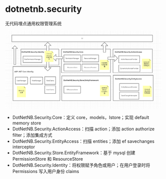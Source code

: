 # dotnetnb.security
无代码埋点通用权限管理系统

![](https://github.com/MingsonZheng/dotnetnb.security/blob/main/image/%E5%B1%82%E7%BA%A7%E5%88%86%E8%A7%A3.jpg)

- DotNetNB.Security.Core：定义 core，models，Istore；实现 default memory store
- DotNetNB.Security.ActionAccess：扫描 action；添加 action authorize filter；添加集成方式
- DotNetNB.Security.EntityAccess：扫描 entities；添加 ef savechanges interceptor
- DotNetNB.Security.Store.EntityFramework：基于 mysql 创建 PermissionStore 和 ResourceStore
- DotNetNB.Security.Identity：将权限赋予角色或用户；在用户登录时将 Permissions 写入用户身份 claims

